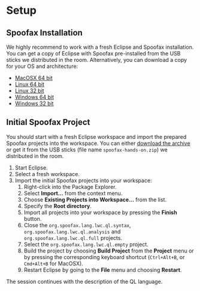 # Setup

## Spoofax Installation

We highly recommend to work with a fresh Eclipse and Spoofax installation. You can get a copy of Eclipse with Spoofax pre-installed from the USB sticks we distributed in the room. Alternatively, you can download a copy for your OS and architecture:

* [MacOSX 64 bit](http://download.spoofax.org/update/installations/spoofax-macosx-x86_64.zip)
* [Linux 64 bit](http://download.spoofax.org/update/installations/spoofax-linux-x86_64.zip)
* [Linux 32 bit](http://download.spoofax.org/update/installations/spoofax-linux-x86.zip )
* [Windows 64 bit](http://download.spoofax.org/update/installations/spoofax-win32-x86_64.zip)
* [Windows 32 bit](http://download.spoofax.org/update/installations/spoofax-win32-x86.zip)

## Initial Spoofax Project

You should start with a fresh Eclipse workspace and import the prepared Spoofax projects into the workspace. You can either [download the archive](http://download.spoofax.org/update/tutorial/spoofax-hands-on-ipa2015.zip) or get it from the USB sticks (file name `spoofax-hands-on.zip`) we distributed in the room.

1. Start Eclipse.
2. Select a fresh workspace.
3. Import the initial Spoofax projects into your workspace:
    1. Right-click into the Package Explorer.
    2. Select **Import...** from the context menu.
    3. Choose **Existing Projects into Workspace...** from the list.
    4. Specify the **Root directory**.
    5. Import all projects into your workspace by pressing the **Finish** button.
    6. Close the `org.spoofax.lang.lwc.ql.syntax`, `org.spoofax.lang.lwc.ql.analysis` and `org.spoofax.lang.lwc.ql.full` projects.
    6. Select the `org.spoofax.lang.lwc.ql.empty` project.
    7. Build the project by choosing **Build Project** from the **Project** menu or by pressing the corresponding keyboard shortcut (`Ctrl+Alt+B`, or `Cmd+Alt+B` for MacOSX).
    8. Restart Eclipse by going to the **File** menu and choosing **Restart**.

The session continues with the description of the QL language.
